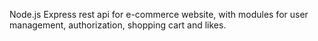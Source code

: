 Node.js Express rest api for e-commerce website, with modules for user management, authorization, shopping cart and likes.
